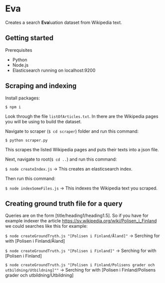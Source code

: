 # Eva

Creates a search **Eva**luation dataset from Wikipedia text.

## Getting started

Prerequisites

- Python
- Node.js
- Elasticsearch running on localhost:9200

## Scraping and indexing

Install packages:

`$ npm i`

Look through the file `listOfArticles.txt`. In there are the Wikipedia pages you will be using to build the dataset.

Navigate to scraper (`$ cd scraper`) folder and run this command:

`$ python scraper.py`

This scrapes the listed Wikipedia pages and puts their texts into a json file.

Next, navigate to root(`$ cd ..`) and run this command:

`$ node createIndex.js` -> This creates an elasticsearch index.

Then run this command:

`$ node indexSomeFiles.js` -> This indexes the Wikipedia text you scraped.

## Creating ground truth file for a query

Queries are on the form \[title/heading1/heading1.5\].
So if you have for example indexer the article https://sv.wikipedia.org/wiki/Polisen_i_Finland we could searches like this for example:

`$ node createGroundTruth.js "[Polisen i Finland/Åland]"` -> Serching for with [Polisen i Finland/Åland]

`$ node createGroundTruth.js "[Polisen i Finland]"` -> Serching for with [Polisen i Finland]

`$ node createGroundTruth.js "[Polisen i Finland/Polisens grader och utbildning/Utbildning]""` -> Serching for with [Polisen i Finland/Polisens grader och utbildning/Utbildning]

